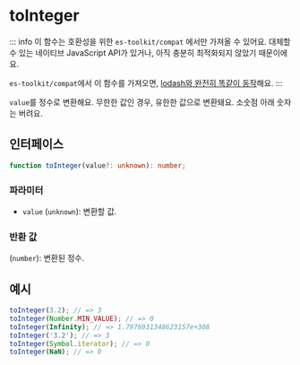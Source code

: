 # toInteger

::: info
이 함수는 호환성을 위한 `es-toolkit/compat` 에서만 가져올 수 있어요. 대체할 수 있는 네이티브 JavaScript API가 있거나, 아직 충분히 최적화되지 않았기 때문이에요.

`es-toolkit/compat`에서 이 함수를 가져오면, [lodash와 완전히 똑같이 동작](../../../compatibility.md)해요.
:::

`value`를 정수로 변환해요. 무한한 값인 경우, 유한한 값으로 변환돼요. 소숫점 아래 숫자는 버려요.

## 인터페이스

```typescript
function toInteger(value?: unknown): number;
```

### 파라미터

- `value` (`unknown`): 변환할 값.

### 반환 값

(`number`): 변환된 정수.

## 예시

```typescript
toInteger(3.2); // => 3
toInteger(Number.MIN_VALUE); // => 0
toInteger(Infinity); // => 1.7976931348623157e+308
toInteger('3.2'); // => 3
toInteger(Symbol.iterator); // => 0
toInteger(NaN); // => 0
```
